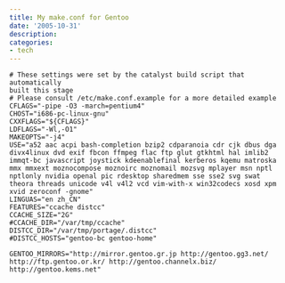```yaml
---
title: My make.conf for Gentoo
date: '2005-10-31'
description:
categories:
- tech
---
```

	# These settings were set by the catalyst build script that automatically
	built this stage
	# Please consult /etc/make.conf.example for a more detailed example
	CFLAGS="-pipe -O3 -march=pentium4"
	CHOST="i686-pc-linux-gnu"
	CXXFLAGS="${CFLAGS}"
	LDFLAGS="-Wl,-O1"
	MAKEOPTS="-j4"
	USE="a52 aac acpi bash-completion bzip2 cdparanoia cdr cjk dbus dga
	divx4linux dvd exif fbcon ffmpeg flac ftp glut gtkhtml hal imlib2
	immqt-bc javascript joystick kdeenablefinal kerberos kqemu matroska
	mmx mmxext moznocompose moznoirc moznomail mozsvg mplayer msn nptl
	nptlonly nvidia openal pic rdesktop sharedmem sse sse2 svg swat
	theora threads unicode v4l v4l2 vcd vim-with-x win32codecs xosd xpm
	xvid zeroconf -gnome"
	LINGUAS="en zh_CN"
	FEATURES="ccache distcc"
	CCACHE_SIZE="2G"
	#CCACHE_DIR="/var/tmp/ccache"
	DISTCC_DIR="/var/tmp/portage/.distcc"
	#DISTCC_HOSTS="gentoo-bc gentoo-home"
	
	GENTOO_MIRRORS="http://mirror.gentoo.gr.jp http://gentoo.gg3.net/
	http://ftp.gentoo.or.kr/ http://gentoo.channelx.biz/ http://gentoo.kems.net"